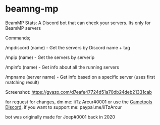 # beamng-mp

BeamMP Stats:
   A Discord bot that can check your servers. Its only for BeamMP servers 
 
Commands;

  /mpdiscord (name) - Get the servers by Discord name + tag
  
  /mpip (name) - Get the servers by serverip
  
  /mpinfo (name) - Get info about all the running servers
  
  /mpname (server name) - Get info based on a specific server (uses first matching result)
  
  
Screenshot:
  https://gyazo.com/d7eafe47724d51a70db24deb21331cab
  
for request for changes, dm me: iiTz Arcur#0001 or use the [Gametools Discord](https://discord.gametools.network/). if you want to support me: paypal.me/iiTzArcur

bot was originally made for Joep#0001 back in 2020
